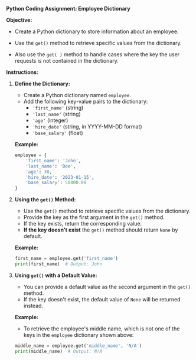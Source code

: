 **Python Coding Assignment: Employee Dictionary**

**Objective:**

- Create a Python dictionary to store information about an employee. 

- Use the `get()` method to retrieve specific values from the dictionary.

- Also use the `get( )` method to handle cases where the key the user requests is not contained in the dictionary.

**Instructions:**

1. **Define the Dictionary:**
   - Create a Python dictionary named `employee`.
   - Add the following key-value pairs to the dictionary:
     - `'first_name'` (string)
     - `'last_name'` (string)
     - `'age'` (integer)
     - `'hire_date'` (string, in YYYY-MM-DD format)
     - `'base_salary'` (float)

   **Example:**

   ```python
   employee = {
       'first_name': 'John',
       'last_name': 'Doe',
       'age': 30,
       'hire_date': '2023-01-15',
       'base_salary': 50000.00
   }
   ```

2. **Using the `get()` Method:**
   - Use the `get()` method to retrieve specific values from the dictionary.
   - Provide the key as the first argument in the `get()` method.
   - If the key exists, return the corresponding value.
   - **If the key doesn't exist** the `get()` method should return `None` by default.

   **Example:**

   ```python
   first_name = employee.get('first_name')
   print(first_name)  # Output: John
   ```

3. **Using `get()` with a Default Value:**
   - You can provide a default value as the second argument in the `get()` method.
   - If the key doesn't exist, the default value of `None` will be returned instead.

   **Example:**

   - To retrieve the employee's middle name, which is not one of the keys in the `employee` dictionary shown above:

   ```python
   middle_name = employee.get('middle_name', 'N/A')
   print(middle_name)  # Output: N/A
   ```

